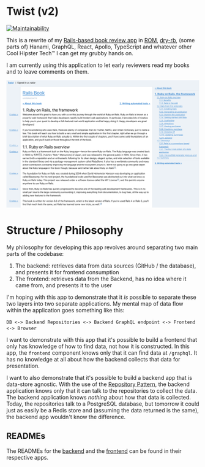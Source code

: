 # Twist (v2)

[![Maintainability](https://api.codeclimate.com/v1/badges/5de873eaf015ddf9f465/maintainability)](https://codeclimate.com/github/radar/twist-v2/maintainability)

This is a rewrite of my [Rails-based book review
app](https://github.com/radar/twist) in [ROM](https://rom-rb.org), [dry-rb](https://dry-rb.org), (some parts of) Hanami, GraphQL, React, Apollo, TypeScript and whatever other Cool Hipster Tech™ I can get my grubby hands on.

I am currently using this application to let early reviewers read my books and to leave comments on them.

![Preview](preview.png)

# Structure / Philosophy

My philosophy for developing this app revolves around separating two main parts of the codebase:

1. The backend: retrieves data from data sources (GitHub / the database), and presents it for frontend consumption
2. The frontend: retrieves data from the Backend, has no idea where it came from, and presents it to the user

I'm hoping with this app to demonstrate that it _is_ possible to separate these two layers into two separate applications. My mental map of data flow within the application goes something like this:

```
DB <-> Backend Repositories <-> Backend GraphQL endpoint <-> Frontend <-> Browser
```

I want to demonstrate with this app that it's possible to build a frontend that only has knowledge of how to find data, not how it is constructed. In this app, the `frontend` component knows only that it can find data at `/graphql`. It has no knowledge at all about how the backend collects that data for presentation.

I want to also demonstrate that it's possible to build a backend app that is data-store agnostic. With the use of the [Repository Pattern](https://msdn.microsoft.com/en-us/library/ff649690.aspx), the backend application knows only that it can talk to the repositories to collect the data. The backend application knows _nothing_ about how that data is collected. Today, the repositories talk to a PostgreSQL database, but tomorrow it could just as easily be a Redis store and (assuming the data returned is the same), the backend app wouldn't know the difference.

## READMEs

The READMEs for the [backend](http://github.com/radar/twist-v2/tree/master/backend/README.md) and the [frontend](http://github.com/radar/twist-v2/tree/master/frontend/README.md) can be found in their respective apps.
